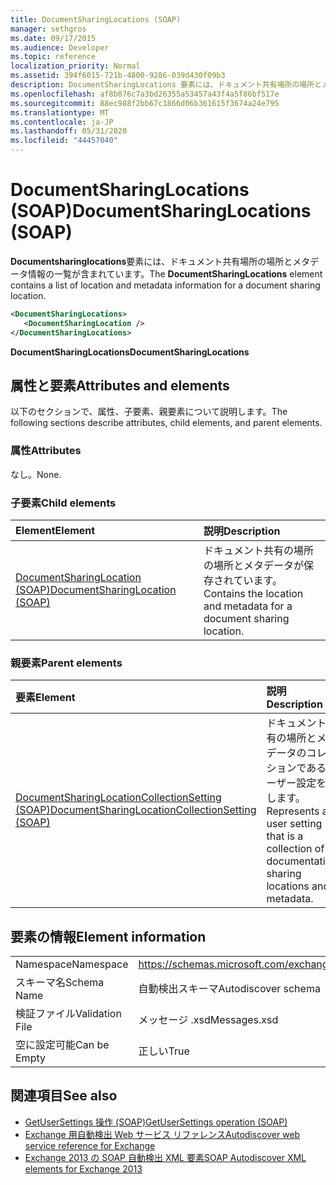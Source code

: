 ```yaml
---
title: DocumentSharingLocations (SOAP)
manager: sethgros
ms.date: 09/17/2015
ms.audience: Developer
ms.topic: reference
localization_priority: Normal
ms.assetid: 394f6015-721b-4800-9286-039d430f09b3
description: DocumentSharingLocations 要素には、ドキュメント共有場所の場所とメタデータ情報の一覧が含まれています。
ms.openlocfilehash: af8b076c7a3bd26355a53457a43f4a5f86bf517e
ms.sourcegitcommit: 88ec988f2bb67c1866d06b361615f3674a24e795
ms.translationtype: MT
ms.contentlocale: ja-JP
ms.lasthandoff: 05/31/2020
ms.locfileid: "44457040"
---
```

# <a name="documentsharinglocations-soap"></a><span data-ttu-id="7c2ae-103">DocumentSharingLocations (SOAP)</span><span class="sxs-lookup"><span data-stu-id="7c2ae-103">DocumentSharingLocations (SOAP)</span></span>

<span data-ttu-id="7c2ae-104">**Documentsharinglocations**要素には、ドキュメント共有場所の場所とメタデータ情報の一覧が含まれています。</span><span class="sxs-lookup"><span data-stu-id="7c2ae-104">The **DocumentSharingLocations** element contains a list of location and metadata information for a document sharing location.</span></span> 
  
```XML
<DocumentSharingLocations>
   <DocumentSharingLocation />
</DocumentSharingLocations>
```

 <span data-ttu-id="7c2ae-105">**DocumentSharingLocations**</span><span class="sxs-lookup"><span data-stu-id="7c2ae-105">**DocumentSharingLocations**</span></span>
## <a name="attributes-and-elements"></a><span data-ttu-id="7c2ae-106">属性と要素</span><span class="sxs-lookup"><span data-stu-id="7c2ae-106">Attributes and elements</span></span>

<span data-ttu-id="7c2ae-107">以下のセクションで、属性、子要素、親要素について説明します。</span><span class="sxs-lookup"><span data-stu-id="7c2ae-107">The following sections describe attributes, child elements, and parent elements.</span></span>
  
### <a name="attributes"></a><span data-ttu-id="7c2ae-108">属性</span><span class="sxs-lookup"><span data-stu-id="7c2ae-108">Attributes</span></span>

<span data-ttu-id="7c2ae-109">なし。</span><span class="sxs-lookup"><span data-stu-id="7c2ae-109">None.</span></span>
  
### <a name="child-elements"></a><span data-ttu-id="7c2ae-110">子要素</span><span class="sxs-lookup"><span data-stu-id="7c2ae-110">Child elements</span></span>

|<span data-ttu-id="7c2ae-111">**Element**</span><span class="sxs-lookup"><span data-stu-id="7c2ae-111">**Element**</span></span>|<span data-ttu-id="7c2ae-112">**説明**</span><span class="sxs-lookup"><span data-stu-id="7c2ae-112">**Description**</span></span>|
|:-----|:-----|
|[<span data-ttu-id="7c2ae-113">DocumentSharingLocation (SOAP)</span><span class="sxs-lookup"><span data-stu-id="7c2ae-113">DocumentSharingLocation (SOAP)</span></span>](documentsharinglocation-soap.md) <br/> |<span data-ttu-id="7c2ae-114">ドキュメント共有の場所の場所とメタデータが保存されています。</span><span class="sxs-lookup"><span data-stu-id="7c2ae-114">Contains the location and metadata for a document sharing location.</span></span>  <br/> |
   
### <a name="parent-elements"></a><span data-ttu-id="7c2ae-115">親要素</span><span class="sxs-lookup"><span data-stu-id="7c2ae-115">Parent elements</span></span>

|<span data-ttu-id="7c2ae-116">**要素**</span><span class="sxs-lookup"><span data-stu-id="7c2ae-116">**Element**</span></span>|<span data-ttu-id="7c2ae-117">**説明**</span><span class="sxs-lookup"><span data-stu-id="7c2ae-117">**Description**</span></span>|
|:-----|:-----|
|[<span data-ttu-id="7c2ae-118">DocumentSharingLocationCollectionSetting (SOAP)</span><span class="sxs-lookup"><span data-stu-id="7c2ae-118">DocumentSharingLocationCollectionSetting (SOAP)</span></span>](documentsharinglocationcollectionsetting-soap.md) <br/> |<span data-ttu-id="7c2ae-119">ドキュメント共有の場所とメタデータのコレクションであるユーザー設定を表します。</span><span class="sxs-lookup"><span data-stu-id="7c2ae-119">Represents a user setting that is a collection of documentation sharing locations and metadata.</span></span>  <br/> |
   
## <a name="element-information"></a><span data-ttu-id="7c2ae-120">要素の情報</span><span class="sxs-lookup"><span data-stu-id="7c2ae-120">Element information</span></span>

|||
|:-----|:-----|
|<span data-ttu-id="7c2ae-121">Namespace</span><span class="sxs-lookup"><span data-stu-id="7c2ae-121">Namespace</span></span>  <br/> |https://schemas.microsoft.com/exchange/2010/Autodiscover  <br/> |
|<span data-ttu-id="7c2ae-122">スキーマ名</span><span class="sxs-lookup"><span data-stu-id="7c2ae-122">Schema Name</span></span>  <br/> |<span data-ttu-id="7c2ae-123">自動検出スキーマ</span><span class="sxs-lookup"><span data-stu-id="7c2ae-123">Autodiscover schema</span></span>  <br/> |
|<span data-ttu-id="7c2ae-124">検証ファイル</span><span class="sxs-lookup"><span data-stu-id="7c2ae-124">Validation File</span></span>  <br/> |<span data-ttu-id="7c2ae-125">メッセージ .xsd</span><span class="sxs-lookup"><span data-stu-id="7c2ae-125">Messages.xsd</span></span>  <br/> |
|<span data-ttu-id="7c2ae-126">空に設定可能</span><span class="sxs-lookup"><span data-stu-id="7c2ae-126">Can be Empty</span></span>  <br/> |<span data-ttu-id="7c2ae-127">正しい</span><span class="sxs-lookup"><span data-stu-id="7c2ae-127">True</span></span>  <br/> |
   
## <a name="see-also"></a><span data-ttu-id="7c2ae-128">関連項目</span><span class="sxs-lookup"><span data-stu-id="7c2ae-128">See also</span></span>

- [<span data-ttu-id="7c2ae-129">GetUserSettings 操作 (SOAP)</span><span class="sxs-lookup"><span data-stu-id="7c2ae-129">GetUserSettings operation (SOAP)</span></span>](getusersettings-operation-soap.md)
- [<span data-ttu-id="7c2ae-130">Exchange 用自動検出 Web サービス リファレンス</span><span class="sxs-lookup"><span data-stu-id="7c2ae-130">Autodiscover web service reference for Exchange</span></span>](autodiscover-web-service-reference-for-exchange.md)
- [<span data-ttu-id="7c2ae-131">Exchange 2013 の SOAP 自動検出 XML 要素</span><span class="sxs-lookup"><span data-stu-id="7c2ae-131">SOAP Autodiscover XML elements for Exchange 2013</span></span>](soap-autodiscover-xml-elements-for-exchange-2013.md)

